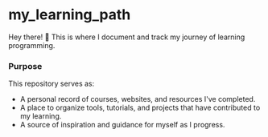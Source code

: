 # my_learning_path

Hey there! 🚀 This is where I document and track my journey of learning programming.

### Purpose
This repository serves as:
- A personal record of courses, websites, and resources I've completed.
- A place to organize tools, tutorials, and projects that have contributed to my learning.
- A source of inspiration and guidance for myself as I progress.
